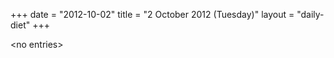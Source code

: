 +++
date = "2012-10-02"
title = "2 October 2012 (Tuesday)"
layout = "daily-diet"
+++


\<no entries\>
